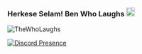 ### Herkese Selam! Ben Who Laughs <img src="https://media.giphy.com/media/Q7LHmoFwVP6Yc1swZs/giphy.gif" height="20px"></h2>
<img src="https://komarev.com/ghpvc/?username=TheWhoLaughs&label=Ziyaretçi%20Sayısı&color=552b75" alt="TheWhoLaughs" />
<p align="center">

[![Discord Presence](https://lanyard-profile-readme.vercel.app/api/310344608800309250?theme=light&bg=809ecf&animated=false&hideDiscrim=true&borderRadius=30px)](https://discord.com/users/310344608800309250)
